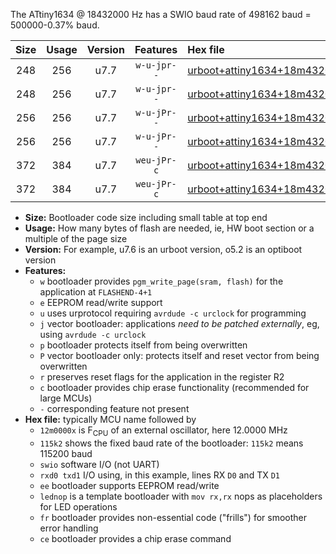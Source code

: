 The ATtiny1634 @ 18432000 Hz has a SWIO baud rate of 498162 baud = 500000-0.37% baud.

|Size|Usage|Version|Features|Hex file|
|:-:|:-:|:-:|:-:|:--|
|248|256|u7.7|`w-u-jpr--`|[urboot+attiny1634+18m4320x++500k0_swio_rxa7_txb0_lednop.hex](https://raw.githubusercontent.com/stefanrueger/urboot.hex/main/mcus/attiny1634/external_oscillator/fcpu+18m4320_Hz/br++500k0_bps/urboot+attiny1634+18m4320x++500k0_swio_rxa7_txb0_lednop.hex)|
|248|256|u7.7|`w-u-jpr--`|[urboot+attiny1634+18m4320x++500k0_swio_rxb1_txb2_lednop.hex](https://raw.githubusercontent.com/stefanrueger/urboot.hex/main/mcus/attiny1634/external_oscillator/fcpu+18m4320_Hz/br++500k0_bps/urboot+attiny1634+18m4320x++500k0_swio_rxb1_txb2_lednop.hex)|
|256|256|u7.7|`w-u-jPr--`|[urboot+attiny1634+18m4320x++500k0_swio_rxa7_txb0.hex](https://raw.githubusercontent.com/stefanrueger/urboot.hex/main/mcus/attiny1634/external_oscillator/fcpu+18m4320_Hz/br++500k0_bps/urboot+attiny1634+18m4320x++500k0_swio_rxa7_txb0.hex)|
|256|256|u7.7|`w-u-jPr--`|[urboot+attiny1634+18m4320x++500k0_swio_rxb1_txb2.hex](https://raw.githubusercontent.com/stefanrueger/urboot.hex/main/mcus/attiny1634/external_oscillator/fcpu+18m4320_Hz/br++500k0_bps/urboot+attiny1634+18m4320x++500k0_swio_rxb1_txb2.hex)|
|372|384|u7.7|`weu-jPr-c`|[urboot+attiny1634+18m4320x++500k0_swio_rxa7_txb0_ee_lednop_fr_ce.hex](https://raw.githubusercontent.com/stefanrueger/urboot.hex/main/mcus/attiny1634/external_oscillator/fcpu+18m4320_Hz/br++500k0_bps/urboot+attiny1634+18m4320x++500k0_swio_rxa7_txb0_ee_lednop_fr_ce.hex)|
|372|384|u7.7|`weu-jPr-c`|[urboot+attiny1634+18m4320x++500k0_swio_rxb1_txb2_ee_lednop_fr_ce.hex](https://raw.githubusercontent.com/stefanrueger/urboot.hex/main/mcus/attiny1634/external_oscillator/fcpu+18m4320_Hz/br++500k0_bps/urboot+attiny1634+18m4320x++500k0_swio_rxb1_txb2_ee_lednop_fr_ce.hex)|

- **Size:** Bootloader code size including small table at top end
- **Usage:** How many bytes of flash are needed, ie, HW boot section or a multiple of the page size
- **Version:** For example, u7.6 is an urboot version, o5.2 is an optiboot version
- **Features:**
  + `w` bootloader provides `pgm_write_page(sram, flash)` for the application at `FLASHEND-4+1`
  + `e` EEPROM read/write support
  + `u` uses urprotocol requiring `avrdude -c urclock` for programming
  + `j` vector bootloader: applications *need to be patched externally*, eg, using `avrdude -c urclock`
  + `p` bootloader protects itself from being overwritten
  + `P` vector bootloader only: protects itself and reset vector from being overwritten
  + `r` preserves reset flags for the application in the register R2
  + `c` bootloader provides chip erase functionality (recommended for large MCUs)
  + `-` corresponding feature not present
- **Hex file:** typically MCU name followed by
  + `12m0000x` is F<sub>CPU</sub> of an external oscillator, here 12.0000 MHz
  + `115k2` shows the fixed baud rate of the bootloader: `115k2` means 115200 baud
  + `swio` software I/O (not UART)
  + `rxd0 txd1` I/O using, in this example, lines RX `D0` and TX `D1`
  + `ee` bootloader supports EEPROM read/write
  + `lednop` is a template bootloader with `mov rx,rx` nops as placeholders for LED operations
  + `fr` bootloader provides non-essential code ("frills") for smoother error handling
  + `ce` bootloader provides a chip erase command
